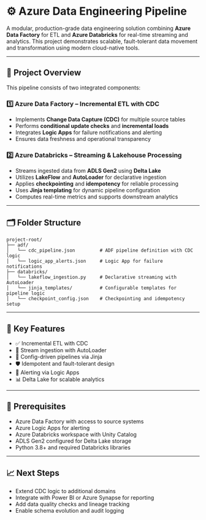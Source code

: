 
# ⚙️ Azure Data Engineering Pipeline

A modular, production-grade data engineering solution combining **Azure Data Factory** for ETL and **Azure Databricks** for real-time streaming and analytics. This project demonstrates scalable, fault-tolerant data movement and transformation using modern cloud-native tools.

---

## 📌 Project Overview

This pipeline consists of two integrated components:

### 1️⃣ Azure Data Factory – Incremental ETL with CDC
- Implements **Change Data Capture (CDC)** for multiple source tables  
- Performs **conditional update checks** and **incremental loads**  
- Integrates **Logic Apps** for failure notifications and alerting  
- Ensures data freshness and operational transparency

### 2️⃣ Azure Databricks – Streaming & Lakehouse Processing
- Streams ingested data from **ADLS Gen2** using **Delta Lake**  
- Utilizes **LakeFlow** and **AutoLoader** for declarative ingestion  
- Applies **checkpointing** and **idempotency** for reliable processing  
- Uses **Jinja templating** for dynamic pipeline configuration  
- Computes real-time metrics and supports downstream analytics

---

## 🗂️ Folder Structure

```
project-root/
├── adf/
│   └── cdc_pipeline.json         # ADF pipeline definition with CDC logic
│   └── logic_app_alerts.json     # Logic App for failure notifications
├── databricks/
│   └── lakeflow_ingestion.py     # Declarative streaming with AutoLoader
│   └── jinja_templates/          # Configurable templates for pipeline logic
│   └── checkpoint_config.json    # Checkpointing and idempotency setup
```

---

## 🚀 Key Features

- ✅ Incremental ETL with CDC  
- 🔁 Stream ingestion with AutoLoader  
- 🧩 Config-driven pipelines via Jinja  
- 🛡️ Idempotent and fault-tolerant design  
- 📣 Alerting via Logic Apps  
- 📊 Delta Lake for scalable analytics

---

## 🧪 Prerequisites

- Azure Data Factory with access to source systems  
- Azure Logic Apps for alerting  
- Azure Databricks workspace with Unity Catalog  
- ADLS Gen2 configured for Delta Lake storage  
- Python 3.8+ and required Databricks libraries

---

## 📈 Next Steps

- Extend CDC logic to additional domains  
- Integrate with Power BI or Azure Synapse for reporting  
- Add data quality checks and lineage tracking  
- Enable schema evolution and audit logging
